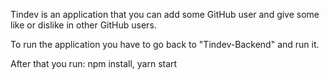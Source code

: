 Tindev is an application that you can add some GitHub user and give some like or dislike in other GitHub users.

To run the application you have to go back to "Tindev-Backend" and run it.

After that you run:
npm install, yarn start
